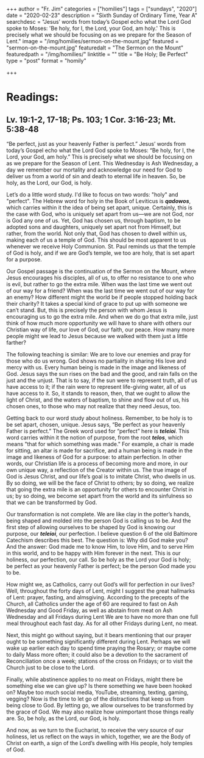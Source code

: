 +++
author = "Fr. Jim"
categories = ["homilies"]
tags = ["sundays", "2020"]
date = "2020-02-23"
description = "Sixth Sunday of Ordinary Time, Year A"
searchdesc = "Jesus’ words from today’s Gospel echo what the Lord God spoke to Moses: 'Be holy, for I, the Lord, your God, am holy.' This is precisely what we should be focusing on as we prepare for the Season of Lent."
image = "/img/homilies/sermon-on-the-mount.jpg"
featured = "sermon-on-the-mount.jpg"
featuredalt = "The Sermon on the Mount"
featuredpath = "/img/homilies/"
linktitle = ""
title = "Be Holy; Be Perfect"
type = "post"
format = "homily"

+++

# Readings:
## Lv. 19:1-2, 17-18; Ps. 103; 1 Cor. 3:16-23; Mt. 5:38-48

“Be perfect, just as your heavenly Father is perfect.” Jesus’ words from today’s Gospel echo what the Lord God spoke to Moses: “Be holy, for I, the Lord, your God, am holy.” This is precisely what we should be focusing on as we prepare for the Season of Lent. This Wednesday is Ash Wednesday, a day we remember our mortality and acknowledge our need for God to deliver us from a world of sin and death to eternal life in heaven. So, be holy, as the Lord, our God, is holy.

Let’s do a little word study. I'd like to focus on two words: "holy" and "perfect". The Hebrew word for holy in the Book of Leviticus is **_qadowos_**, which carries within it the idea of being set apart, unique. Certainly, this is the case with God, who is uniquely set apart from us—we are not God, nor is God any one of us. Yet, God has chosen us, through baptism, to be adopted sons and daughters, uniquely set apart not from Himself, but rather, from the world. Not only that, God has chosen to dwell within us, making each of us a temple of God. This should be most apparent to us whenever we receive Holy Communion. St. Paul reminds us that the temple of God is holy, and if we are God’s temple, we too are holy, that is set apart for a purpose.

Our Gospel passage is the continuation of the Sermon on the Mount, where Jesus encourages his disciples, all of us, to offer no resistance to one who is evil, but rather to go the extra mile. When was the last time we went out of our way for a friend? When was the last time we went out of our way for an enemy? How different might the world be if people stopped holding back their charity? It takes a special kind of grace to put up with someone we can’t stand. But, this is precisely the person with whom Jesus is encouraging us to go the extra mile. And when we do go that extra mile, just think of how much more opportunity we will have to share with others our Christian way of life, our love of God, our faith, our peace. How many more people might we lead to Jesus because we walked with them just a little farther?

The following teaching is similar: We are to love our enemies and pray for those who do us wrong. God shows no partiality in sharing His love and mercy with us. Every human being is made in the image and likeness of God. Jesus says the sun rises on the bad and the good, and rain falls on the just and the unjust. That is to say, if the sun were to represent truth, all of us have access to it; if the rain were to represent life-giving water, all of us have access to it. So, it stands to reason, then, that we ought to allow the light of Christ, and the waters of baptism, to shine and flow out of us, his chosen ones, to those who may not realize that they need Jesus, too.

Getting back to our word study about holiness. Remember, to be holy is to be set apart, chosen, unique. Jesus says, “Be perfect as your heavenly Father is perfect.” The Greek word used for “perfect” here is **_teleioi_**. This word carries within it the notion of purpose, from the root **_telos_**, which means "that for which something was made." For example, a chair is made for sitting, an altar is made for sacrifice, and a human being is made in the image and likeness of God for a purpose: to attain perfection. In other words, our Christian life is a process of becoming more and more, in our own unique way, a reflection of the Creator within us. The true image of God is Jesus Christ, and our life’s goal is to imitate Christ, who dwells in us. By so doing, we will be the face of Christ to others; by so doing, we realize that going the extra mile is an opportunity for others to encounter Christ in us; by so doing, we become set apart from the world and its sinfulness so that we can be transformed by God.

Our transformation is not complete. We are like clay in the potter’s hands, being shaped and molded into the person God is calling us to be. And the first step of allowing ourselves to be shaped by God is knowing our purpose, our **_teleioi_**, our perfection. I believe question 6 of the old Baltimore Catechism describes this best. The question is: Why did God make you? And the answer: God made me to know Him, to love Him, and to serve Him in this world, and to be happy with Him forever in the next. This is our holiness, our perfection, our call. So be holy as the Lord your God is holy; be perfect as your heavenly Father is perfect; be the person God made you to be.

How might we, as Catholics, carry out God’s will for perfection in our lives? Well, throughout the forty days of Lent, might I suggest the great hallmarks of Lent: prayer, fasting, and almsgiving. According to the precepts of the Church, all Catholics under the age of 60 are required to fast on Ash Wednesday and Good Friday, as well as abstain from meat on Ash Wednesday and all Fridays during Lent We are to have no more than one full meal throughout each fast day. As for all other Fridays during Lent, no meat.

Next, this might go without saying, but it bears mentioning that our prayer ought to be something significantly different during Lent. Perhaps we will wake up earlier each day to spend time praying the Rosary; or maybe come to daily Mass more often; it could also be a devotion to the sacrament of Reconciliation once a week; stations of the cross on Fridays; or to visit the Church just to be close to the Lord.

Finally, while abstinence applies to no meat on Fridays, might there be something else we can give up? Is there something we have been hooked on? Maybe too much social media, YouTube, streaming, texting, gaming, vegging? Now is the time to let go of the distractions that keep us from being close to God. By letting go, we allow ourselves to be transformed by the grace of God. We may also realize how unimportant those things really are. So, be holy, as the Lord, our God, is holy.

And now, as we turn to the Eucharist, to receive the very source of our holiness, let us reflect on the ways in which, together, we are the Body of Christ on earth, a sign of the Lord’s dwelling with His people, holy temples of God.